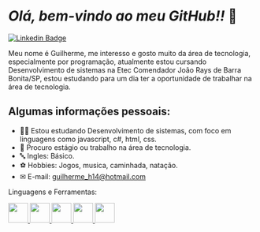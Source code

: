 # *Olá, bem-vindo ao meu GitHub!!* 👋
[![Linkedin Badge](https://img.shields.io/badge/-Guilherme_Fernando_De_Souza-blue?style=flat&logo=Linkedin&logoColor=white)](https://www.linkedin.com/in/guilherme-fernando-de-souza-605738224/)

Meu nome é Guilherme, me interesso e gosto muito da área de tecnologia, especialmente por programação, atualmente estou cursando Desenvolvimento de sistemas na Etec Comendador João Rays de Barra Bonita/SP, estou estudando para um dia ter a oportunidade de trabalhar na área de tecnologia.

## **Algumas informações pessoais:**

- 👨‍🎓 Estou estudando Desenvolvimento de sistemas, com foco em linguagens como javascript, c#, html, css.
- 📃 Procuro estágio ou trabalho na área de tecnologia.
- 🔤 Ingles: Básico.
- ⚽ Hobbies: Jogos, musica, caminhada, natação.
- ✉ E-mail: guilherme_h14@hotmail.com

Linguagens e Ferramentas: 

<a href="https://www.linkedin.com/in/guilherme-fernando-de-souza-605738224/" target="_blank" rel="nofollow"><img height="40" width="40" src="https://cdn.jsdelivr.net/gh/devicons/devicon/icons/csharp/csharp-plain.svg" /> <a href="https://www.linkedin.com/in/guilherme-fernando-de-souza-605738224/" target="_blank" rel="nofollow"><img height="40" width="40" src="https://cdn.jsdelivr.net/gh/devicons/devicon/icons/css3/css3-original-wordmark.svg" /> <a href="https://www.linkedin.com/in/guilherme-fernando-de-souza-605738224/" target="_blank" rel="nofollow"><img height="40" width="40" src="https://cdn.jsdelivr.net/gh/devicons/devicon/icons/html5/html5-original.svg" /> <a href="https://www.linkedin.com/in/guilherme-fernando-de-souza-605738224/" target="_blank" rel="nofollow"><img height="40" width="40" src="https://cdn.jsdelivr.net/gh/devicons/devicon/icons/javascript/javascript-original.svg" /> <a href="https://www.linkedin.com/in/guilherme-fernando-de-souza-605738224/" target="_blank" rel="nofollow"><img height="40" width="40" src="https://cdn.jsdelivr.net/gh/devicons/devicon/icons/visualstudio/visualstudio-plain.svg" />








